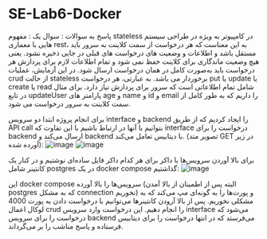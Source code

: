 # SE-Lab6-Docker
پاسخ به سوالات : 
سوال یک : مفهوم stateless در کامپیوتر به ویژه در طراحی سیستم هایی با معماری rest، به این معناست که هر درخواست از سمت کلاینت به سرور باید مستقل باشد و اطلاعات و وضعیت های درخواست های قبلی در جایی ذخیره نشود. یعنی هیچ وضعیت ماندگاری برای کلاینت حفظ نمی شود و تمام اطلاعات لازم برای پردازش هر درخواست باید به‌صورت کامل در همان درخواست ارسال شود. در این آزمایش، عملیات crud از حالت stateless برخوردار می باشد. به عبارتی، هر درخواست put یا update یا create یا read شامل تمام اطلاعاتی است که سرور برای پردازش نیاز دارد. برای مثال در تابع updateUser پارامتر های age و name و id و email را داریم که به طور کامل از سمت کلاینت به سرور درخواست می شود.







برای انجام پروژه ابتدا دو سرویس interface و backend را ایجاد کردیم که از طریق API call بتوانیم با آنها در ارتباط باشیم با این تفاوت که interface درخواست را برای backend ارسال می‌کند و backend با دیتابیس تعامل می‌کند. (تصویر متد GET در زیر آورده شده):
![image](https://github.com/user-attachments/assets/17a7eb2f-0171-4ae1-891c-89978070c64c)
![image](https://github.com/user-attachments/assets/1b0b09ec-e189-4a69-8fd4-1a287e2e8ef6)

برای بالا آوردن سرویس‌ها با داکر برای هر کدام داکر فایل ساده‌ای نوشتیم و در کنار یک کانتینر شامل postgres در یک docker compose گذاشتیم:
![image](https://github.com/user-attachments/assets/1c976b96-526d-4851-957f-4b396f1111e4)

این docker compose سرویس‌ها را بالا آورده (البته پس از اطمینان از بالا آمدن postgres که به مشکل connection نخوریم) و پورت‌ها را به گونه‌ای مپ می‌کند که به مشکلی نخوریم.
پس از بالا آرودن کانتینرها می‌توانیم با درخواست دادن به پورت 4000 لوکال اعمال crud را انجام دهیم. این درخواست وارد سرویس interface می‌شود که درخواست را برای سرویس backend می‌فرستد که در انتها درخواست را برای دیتابیس فرستاده و پاسخ مناشب را بر می‌گرداند.

